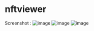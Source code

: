 # nftviewer

Screenshot :
![image](https://user-images.githubusercontent.com/103938879/173545007-72b20fcd-a45d-4e33-9f49-e5b2d8de88aa.png)
![image](https://user-images.githubusercontent.com/103938879/173545097-3691eea0-92d6-47da-b5cd-47552ad57e5e.png)
![image](https://user-images.githubusercontent.com/103938879/173545161-06e2aa26-18c5-4f4e-9f04-d8f8f6145a98.png)
